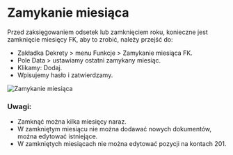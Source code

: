 # Zamykanie miesiąca

Przed zaksięgowaniem odsetek lub zamknięciem roku, konieczne jest zamknięcie miesięcy FK, aby to zrobić, należy przejść do:

- Zakładka Dekrety > menu Funkcje > Zamykanie miesiąca FK.
- Pole Data > ustawiamy ostatni zamykany miesiąc.
- Klikamy: Dodaj.
- Wpisujemy hasło i zatwierdzamy.

![Zamykanie miesiąca](zamykaniemiesiaca.gif)

### Uwagi:

- Zamknąć można kilka miesięcy naraz.
- W zamkniętym miesiącu nie można dodawać nowych dokumentów, można edytować istniejące.
- W zamkniętych miesiącach nie można edytować pozycji na kontach 201.